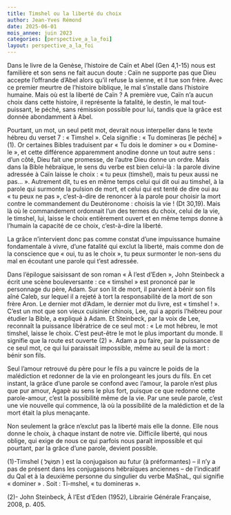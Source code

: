 ```yaml
---
title: Timshel ou la liberté du choix
author: Jean-Yves Rémond
date: 2025-06-01
mois_annee: juin 2023
categories: [perspective_a_la_foi]
layout: perspective_a_la_foi
---
```



Dans le livre de la Genèse, l’histoire de Caïn et Abel (Gen 4,1-15) nous est familière et son sens ne fait aucun doute : 
Caïn ne supporte pas que Dieu accepte l’offrande d’Abel alors qu’il refuse la sienne, et il tue son frère. Avec ce premier
meurtre de l’histoire biblique, le mal s’installe dans l’histoire humaine. Mais où est la liberté de Caïn ? A première vue, 
Caïn n’a aucun choix dans cette histoire, il représente la fatalité, le destin, le mal tout-puissant, le péché, sans 
rémission possible pour lui, tandis que la grâce est donnée abondamment à Abel.

Pourtant, un mot, un seul petit mot, devrait nous interpeller dans le texte hébreu du verset 7 : « Timshel ». Cela signifie :
« Tu domineras [le péché] » (1). Or certaines Bibles traduisent par « Tu dois le dominer » ou « Domine-le », et cette 
différence apparemment anodine donne un tout autre sens : d’un côté, Dieu fait une promesse, de l’autre Dieu donne un ordre.
Mais dans la Bible hébraïque, le sens du verbe est bien celui-là : la parole divine adressée à Caïn laisse le choix : 
« tu peux (timshel), mais tu peux aussi ne pas… ». Autrement dit, tu es en même temps celui qui dit oui au timshel, à la 
parole qui surmonte la pulsion de mort, et celui qui est tenté de dire oui au « tu peux ne pas », c’est-à-dire de renoncer à
la parole pour choisir la mort contre le commandement du Deutéronome : choisis la vie ! (Dt 30,19). Mais là où le 
commandement ordonnait l’un des termes du choix, celui de la vie, le timshel, lui, laisse le choix entièrement ouvert et 
en même temps donne à l’humain la capacité de ce choix, c’est-à-dire la liberté. 

La grâce n’intervient donc pas comme constat d’une impuissance humaine fondamentale à vivre, d’une fatalité qui exclut la 
liberté, mais comme don de la conscience que « oui, tu as le choix », tu peux surmonter le non-sens du mal en écoutant une 
parole qui t’est adressée. 

Dans l’épilogue saisissant de son roman « À l’est d’Eden », John Steinbeck a écrit une scène bouleversante : ce « timshel » 
est prononcé par le personnage du père, Adam. Sur son lit de mort, il parvient à bénir son fils aîné Caleb, sur lequel il a 
rejeté à tort la responsabilité de la mort de son frère Aron. Le dernier mot d’Adam, le dernier mot du livre, est « timshel !
». C’est un mot que son vieux cuisinier chinois, Lee, qui a appris l’hébreu pour étudier la Bible, a expliqué à Adam. Et 
Steinbeck, par la voix de Lee, reconnaît la puissance libératrice de ce seul mot : « Le mot hébreu, le mot timshel, laisse
le choix. C’est peut-être le mot le plus important du monde. Il signifie que la route est ouverte (2) ». Adam a pu faire, 
par la puissance de ce seul mot, ce qui lui paraissait impossible, même au seuil de la mort : bénir son fils. 

Seul l’amour retrouvé du père pour le fils a pu vaincre le poids de la malédiction et redonner de la vie en prolongeant les
jours du fils. En cet instant, la grâce d’une parole se confond avec l’amour, la parole n’est plus que pur amour, Agapè au 
sens le plus fort, puisque ce que redonne cette parole-amour, c’est la possibilité même de la vie. Par une seule parole, 
c’est une vie nouvelle qui commence, là où la possibilité de la malédiction et de la mort était la plus menaçante. 

Non seulement la grâce n’exclut pas la liberté mais elle la donne. Elle nous donne le choix, à chaque instant de notre vie. 
Difficile liberté, qui nous oblige, qui exige de nous ce qui parfois nous paraît impossible et qui pourtant, par la grâce 
d’une parole, devient possible. 

(1)-Timshel ( תִּמְשָׁל ) est la conjugaison au futur (à préformantes) – il n’y a pas de présent dans les conjugaisons hébraïques anciennes – de l’indicatif du Qal et à la deuxième personne du singulier du verbe MaShaL, qui signifie « dominer » . Soit : Ti-mshel, « tu domineras ». 

(2)- John Steinbeck, À l’Est d’Eden (1952), Librairie Générale Française, 2008, p. 405.  
